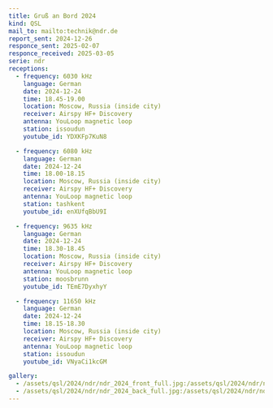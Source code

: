 ```yaml
---
title: Gruß an Bord 2024
kind: QSL
mail_to: mailto:technik@ndr.de
report_sent: 2024-12-26
responce_sent: 2025-02-07
responce_received: 2025-03-05
serie: ndr
receptions:
  - frequency: 6030 kHz
    language: German
    date: 2024-12-24
    time: 18.45-19.00
    location: Moscow, Russia (inside city)
    receiver: Airspy HF+ Discovery
    antenna: YouLoop magnetic loop
    station: issoudun
    youtube_id: YDXKFp7KuN8

  - frequency: 6080 kHz
    language: German
    date: 2024-12-24
    time: 18.00-18.15
    location: Moscow, Russia (inside city)
    receiver: Airspy HF+ Discovery
    antenna: YouLoop magnetic loop
    station: tashkent
    youtube_id: enXUfqBbU9I

  - frequency: 9635 kHz
    language: German
    date: 2024-12-24
    time: 18.30-18.45
    location: Moscow, Russia (inside city)
    receiver: Airspy HF+ Discovery
    antenna: YouLoop magnetic loop
    station: moosbrunn
    youtube_id: TEmE7DyxhyY

  - frequency: 11650 kHz
    language: German
    date: 2024-12-24
    time: 18.15-18.30
    location: Moscow, Russia (inside city)
    receiver: Airspy HF+ Discovery
    antenna: YouLoop magnetic loop
    station: issoudun
    youtube_id: VNyaCi1kcGM

gallery:
  - /assets/qsl/2024/ndr/ndr_2024_front_full.jpg:/assets/qsl/2024/ndr/ndr_2024_front_small.jpg
  - /assets/qsl/2024/ndr/ndr_2024_back_full.jpg:/assets/qsl/2024/ndr/ndr_2024_back_small.jpg
---
```

